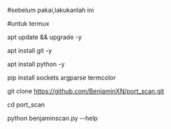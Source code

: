 #sebelum pakai,lakukanlah ini

#untuk termux

apt update && upgrade -y

apt install git -y

apt install python -y

pip install sockets argparse termcolor

git clone https://github.com/BenjaminXN/port_scan.git

cd port_scan

python benjaminscan.py --help
